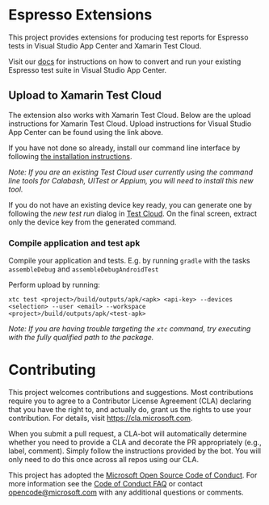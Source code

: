 # Espresso Extensions

This project provides extensions for producing test reports for Espresso tests in Visual Studio App Center and Xamarin Test Cloud. 

Visit our [docs](https://docs.microsoft.com/appcenter/test-cloud/preparing-for-upload/espresso) for instructions on how to convert and run your existing Espresso test suite in Visual Studio App Center.

## Upload to Xamarin Test Cloud

The extension also works with Xamarin Test Cloud. Below are the upload instructions for Xamarin Test Cloud. Upload instructions for Visual Studio App Center can be found using the link above.

If you have not done so already, install our command line interface by following [the installation instructions](XamarinTestCloudUploaderInstall.md/#installation).

*Note: If you are an existing Test Cloud user currently using the command line tools for Calabash, UITest or Appium, you will need to install this new tool.*

If you do not have an existing device key ready, you can generate one by following the *new test run* dialog in [Test Cloud](https://testcloud.xamarin.com). On the final screen, extract only the device key from the generated command.

### Compile application and test apk

Compile your application and tests. E.g. by running `gradle` with the tasks `assembleDebug` and `assembleDebugAndroidTest`

Perform upload by running:

```
xtc test <project>/build/outputs/apk/<apk> <api-key> --devices <selection> --user <email> --workspace <project>/build/outputs/apk/<test-apk>
```

*Note: If you are having trouble targeting the `xtc` command, try executing with the fully qualified path to the package.*


# Contributing

This project welcomes contributions and suggestions.  Most contributions require you to agree to a
Contributor License Agreement (CLA) declaring that you have the right to, and actually do, grant us
the rights to use your contribution. For details, visit https://cla.microsoft.com.

When you submit a pull request, a CLA-bot will automatically determine whether you need to provide
a CLA and decorate the PR appropriately (e.g., label, comment). Simply follow the instructions
provided by the bot. You will only need to do this once across all repos using our CLA.

This project has adopted the [Microsoft Open Source Code of Conduct](https://opensource.microsoft.com/codeofconduct/).
For more information see the [Code of Conduct FAQ](https://opensource.microsoft.com/codeofconduct/faq/) or
contact [opencode@microsoft.com](mailto:opencode@microsoft.com) with any additional questions or comments.
